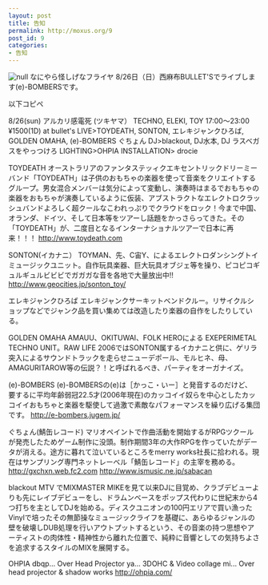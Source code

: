 ```yaml
---
layout: post
title: 告知
permalink: http://moxus.org/9
post_id: 9
categories: 
- 告知
---
```


![null](/images/20070823-1171538013_e925eb6807.jpg)
なにやら怪しげなフライヤ
8/26日（日）西麻布BULLET'Sでライブします(e)-BOMBERSです。

以下コピペ

8/26(sun)
アルカリ感電死 (ツキヤマ）
TECHNO, ELEKI, TOY
17:00〜23:00
¥1500(1D)
at bullet's
LIVE>TOYDEATH, SONTON, エレキジャンクひろば, GOLDEN OMAHA, (e)-BOMBERS ぐちょん
DJ>blackout, DJ水本, DJ ラスベガスをやっつけろ
LIGHTING>OHPIA
INSTALLATION> drocie

TOYDEATH
オーストラリアのファンタステッィクエキセントリックドリーミーバンド「TOYDEATH」は子供のおもちゃの楽器を使って音楽をクリエイトするグループ。男女混合メンバーは気分によって変動し、演奏時はまるでおもちゃの楽器をおもちゃが演奏しているように仮装、アブストラクトなエレクトロクラッシュバンドよろしく超クールなこわれっぷりでクラウドをロック！今まで中国、オランダ、ドイツ、そして日本等をツアーし話題をかっさらってきた。その「TOYDEATH」が、二度目となるインターナショナルツアーで日本に再来！！！
http://www.toydeath.com

SONTON(イカナニ）
TOYMAN、先、C宙Y、によるエレクトロダンシングトイミュージックユニット。自作玩具楽器、巨大玩具オブジェ等を操り、ピコピコギュルギュルビビビでガガガな音を各地で大量放出中!!
http://www.geocities.jp/sonton_toy/

エレキジャンクひろば
エレキジャンクサーキットベンドクルー。リサイクルショップなどでジャンク品を買い集めては改造したり楽器の自作をしたりしている。

GOLDEN OMAHA
AMAUU、OKITUWAI、FOLK HEROによる EXEPERIMETAL TECHNO UNIT。RAW LIFE 2006ではSONTON属するイカナニと供に、ゲリラ突入によるサウンドトラックを走らせニューデポール、モルヒネ、母、AMAGURITAROW等の伝説？！と呼ばれるべき、パーティをオーガナイズ。

(e)-BOMBERS
(e)-BOMBERSの(e)は［かっこ・いー］と発音するのだけど、 要するに平均年齢弱冠22.5才(2006年現在)のカッコイイ奴らを中心としたカッコイイおもちゃと楽器を駆使して過激で素敵なパフォーマンスを繰り広げる集団です。
http://e-bombers.jugem.jp/

ぐちょん(鯖缶レコード)
マリオペイントで作曲活動を開始するがRPGツクールが発売したためゲーム制作に没頭。制作期間3年の大作RPGを作っていたがデータが消える。途方に暮れて泣いているところをmerry works社長に拾われる。現在はサンプリング専門ネットレーベル「鯖缶レコード」の主宰を務める。
http://gxchxn.web.fc2.com
http://www.ismusic.ne.jp/sabacan

blackout
MTV でMIXMASTER MIKEを見て以来DJに目覚め、クラブデビューよりも先にレイブデビューをし、ドラムンベースをポップス代わりに世紀末から4つ打ちを主としてDJを始める。ディスクユニオンの100円エリアで買い漁ったVinylで培ったその無節操なミュージックライフを基礎に、あらゆるジャンルの壁を破壊しDUB処理を行いアウトプットするという、その音楽の持つ思想やアーティストの肉体性・精神性から離れた位置で、純粋に音響としての気持ちよさを追求するスタイルのMIXを展開する。

OHPIA
dbqp... Over Head Projector
ya... 3DOHC & Video collage
mi... Over head projector & shadow works
http://ohpia.com/